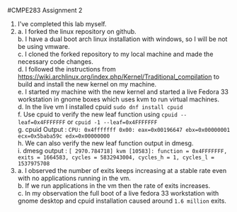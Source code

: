 #CMPE283 Assignment 2
1. I've completed this lab myself.
2. a. I forked the linux repository on github. \
   b. I have a dual boot arch linux installation with windows, so I will be not be using vmware. \
   c. I cloned the forked repository to my local machine and made the necessary code changes. \
   d. I followed the instructions from https://wiki.archlinux.org/index.php/Kernel/Traditional_compilation to build and install the new kernel on my machine. \
   e. I started my machine with the new kernel and started a live Fedora 33 workstation in gnome boxes which uses kvm to run virtual machines. \
   d. In the live vm I installed cpuid ``sudo dnf install cpuid`` \
   f. Use cpuid to verify the new leaf function using ``cpuid --leaf=0x4FFFFFFF`` or ``cpuid -1 --leaf=0x4FFFFFFF`` \
   g. cpuid Output :
   ``CPU:
        0x4fffffff 0x00: eax=0x00196647 ebx=0x00000001 ecx=0x5baba59c edx=0x00000000`` \
   h. We can also verify the new leaf function output in dmesg. \
   i. dmesg output : ``[ 2970.784718] kvm [10583]: function = 0x4FFFFFFF, exits = 1664583, cycles = 5832943004, cycles_h = 1, cycles_l = 1537975708``
3. a. I observed the number of exits keeps increasing at a stable rate even with no applications running in the vm. \
   b. If we run applications in the vm then the rate of exits increases. \
   c. In my observation the full boot of a live fedora 33 workstation with gnome desktop and cpuid installation caused around ``1.6 million`` exits. 
    

